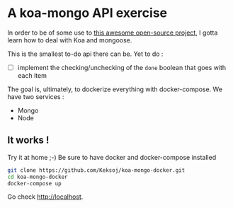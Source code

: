 # A koa-mongo API exercise

In order to be of some use to [this awesome open-source project](https://github.com/CaenCamp/jobs-caen-camp),
I gotta learn how to deal with Koa and mongoose.

This is the smallest to-do api there can be. Yet to do :

- [ ] implement the checking/unchecking of the `done` boolean that goes with each item

The goal is, ultimately, to dockerize everything with docker-compose. We have two services :

* Mongo
* Node

## It works !

Try it at home ;-)
Be sure to have docker and docker-compose installed


``` sh
git clone https://github.com/Keksoj/koa-mongo-docker.git
cd koa-mongo-docker
docker-compose up
```

Go check <http://localhost>.

